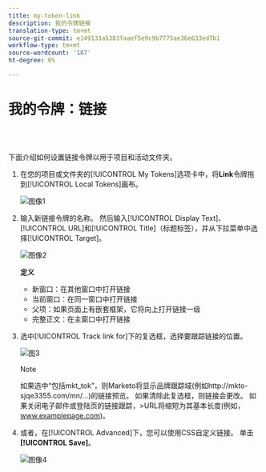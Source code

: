 ```yaml
---
title: my-token-link
description: 我的令牌链接
translation-type: tm+mt
source-git-commit: e149133a5383faaef5e9c9b7775ae36e633ed7b1
workflow-type: tm+mt
source-wordcount: '187'
ht-degree: 0%

---
```



# 我的令牌：链接

<br> 

下面介绍如何设置链接令牌以用于项目和活动文件夹。

1. 在您的项目或文件夹的[!UICONTROL My Tokens]选项卡中，将&#x200B;**Link**&#x200B;令牌拖到[!UICONTROL Local Tokens]画布。

   ![图像1](/help/sky/assets/my-tokens/my-token-link/my-token-link-1.png)

1. 输入新链接令牌的名称。 然后输入[!UICONTROL Display Text]、[!UICONTROL URL]和[!UICONTROL Title]（标题标签），并从下拉菜单中选择[!UICONTROL Target]。

   ![图像2](/help/sky/assets/my-tokens/my-token-link/my-token-link-2.png)

   **定义**

   * 新窗口：在其他窗口中打开链接
   * 当前窗口：在同一窗口中打开链接
   * 父项：如果页面上有嵌套框架，它将向上打开链接一级
   * 完整正文：在主窗口中打开链接

1. 选中[!UICONTROL Track link for]下的复选框，选择要跟踪链接的位置。

   ![图3](/help/sky/assets/my-tokens/my-token-link/my-token-link-3.png)

   >[!NOTE]
   >
   >如果选中“包括mkt_tok”，则Marketo将显示品牌跟踪域(例如http://mkto-sjqe3355.com/mn/...)的链接预览。 如果清除此复选框，则链接会更改。 如果关闭电子邮件或登陆页的链接跟踪，>URL将缩短为其基本长度(例如，www.examplepage.com)。

1. 或者，在[!UICONTROL Advanced]下，您可以使用CSS自定义链接。 单击&#x200B;**[!UICONTROL Save]**。

   ![图像4](/help/sky/assets/my-tokens/my-token-link/my-token-link-4.png)
